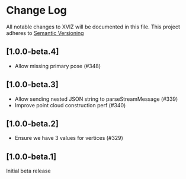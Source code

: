 # Change Log

All notable changes to XVIZ will be documented in this file. This project adheres to
[Semantic Versioning](http://semver.org/spec/v2.0.0.html)

## [1.0.0-beta.4]

- Allow missing primary pose (#348)

## [1.0.0-beta.3]

- Allow sending nested JSON string to parseStreamMessage (#339)
- Improve point cloud construction perf (#340)

## [1.0.0-beta.2]

- Ensure we have 3 values for vertices (#329)

## [1.0.0-beta.1]

Initial beta release
